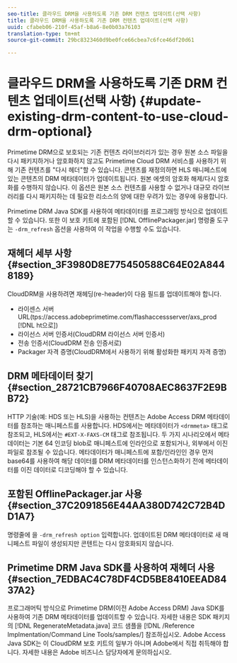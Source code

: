 ```yaml
---
seo-title: 클라우드 DRM을 사용하도록 기존 DRM 컨텐츠 업데이트(선택 사항)
title: 클라우드 DRM을 사용하도록 기존 DRM 컨텐츠 업데이트(선택 사항)
uuid: cfabeb06-210f-45af-b8a6-8e0b03a76103
translation-type: tm+mt
source-git-commit: 29bc8323460d9be0fce66cbea7c6fce46df20d61

---
```



# 클라우드 DRM을 사용하도록 기존 DRM 컨텐츠 업데이트(선택 사항) {#update-existing-drm-content-to-use-cloud-drm-optional}

Primetime DRM으로 보호되는 기존 컨텐츠 라이브러리가 있는 경우 원본 소스 파일을 다시 패키지하거나 암호화하지 않고도 Primetime Cloud DRM 서비스를 사용하기 위해 기존 컨텐츠를 &quot;다시 헤더&quot;할 수 있습니다. 콘텐츠를 재정의하면 HLS 매니페스트에 있는 콘텐츠의 DRM 메타데이터가 업데이트됩니다. 원본 에셋의 암호화 해제/다시 암호화를 수행하지 않습니다. 이 옵션은 원본 소스 컨텐츠를 사용할 수 없거나 대규모 라이브러리를 다시 패키지하는 데 필요한 리소스의 양에 대한 우려가 있는 경우에 유용합니다.

Primetime DRM Java SDK를 사용하여 메타데이터를 프로그래밍 방식으로 업데이트할 수 있습니다. 또한 이 보호 키트에 포함된 [!DNL OfflinePackager.jar] 명령줄 도구는 `-drm_refresh` 옵션을 사용하여 이 작업을 수행할 수도 있습니다.

## 재헤더 세부 사항 {#section_3F3980D8E775450588C64E02A8448189}

CloudDRM을 사용하려면 재헤딩(re-header)이 다음 필드를 업데이트해야 합니다.

* 라이센스 서버 URL(tps://access.adobeprimetime.com/flashaccessserver/axs_prod [!DNL ht<span></span>으로])
* 라이선스 서버 인증서(CloudDRM 라이선스 서버 인증서)
* 전송 인증서(CloudDRM 전송 인증서로)
* Packager 자격 증명(CloudDRM에서 사용하기 위해 활성화한 패키지 자격 증명)

## DRM 메타데이터 찾기 {#section_28721CB7966F40708AEC8637F2E9BB72}

HTTP 기술(예: HDS 또는 HLS)을 사용하는 컨텐츠는 Adobe Access DRM 메타데이터를 참조하는 매니페스트를 사용합니다. HDS에서는 메타데이터가 `<drmmeta>` 태그로 참조되고, HLS에서는 `#EXT-X-FAXS-CM` 태그로 참조됩니다. 두 가지 시나리오에서 메타데이터는 기본 64 인코딩 blob로 매니페스트에 인라인으로 포함되거나, 외부에서 이진 파일로 참조될 수 있습니다. 메타데이터가 매니페스트에 포함/인라인인 경우 먼저 base64를 사용하여 해당 데이터를 DRM 메타데이터를 인스턴스화하기 전에 메타데이터를 이진 데이터로 디코딩해야 할 수 있습니다.

## 포함된 OfflinePackager.jar 사용 {#section_37C2091856E44AA380D742C72B4DD1A7}

명령줄에 을 `-drm_refresh option` 입력합니다. 업데이트된 DRM 메타데이터로 새 매니페스트 파일이 생성되지만 콘텐트는 다시 암호화되지 않습니다.

## Primetime DRM Java SDK를 사용하여 재헤더 사용 {#section_7EDBAC4C78DF4CD5BE8410EEAD8437A2}

프로그래머틱 방식으로 Primetime DRM(이전 Adobe Access DRM) Java SDK를 사용하여 기존 DRM 메타데이터를 업데이트할 수 있습니다. 자세한 내용은 SDK 패키지의 [!DNL RegenerateMetadata.java] 코드 샘플을 [!DNL /Reference Implmentation/Command Line Tools/samples/] 참조하십시오. Adobe Access Java SDK는 이 CloudDRM 보호 키트의 일부가 아니며 Adobe에서 직접 취득해야 합니다. 자세한 내용은 Adobe 비즈니스 담당자에게 문의하십시오.